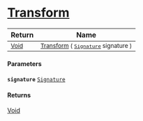 # [Transform](./ComponentExtraction-Transform.md)



| Return | Name | 
| --- | --- | 
| <sub>[Void](https://docs.microsoft.com/en-us/dotnet/api/System.Void)</sub> | <sub>[Transform](./ComponentExtraction-Transform.md) ( [`Signature`](./../../Signature.md) signature )</sub> | 


#### Parameters
**`signature`**  [`Signature`](./../../Signature.md)<br>
#### Returns
[Void](https://docs.microsoft.com/en-us/dotnet/api/System.Void)<br>
